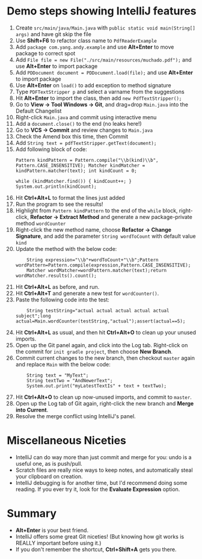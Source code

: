 # Demo steps showing IntelliJ features
1. Create `src/main/java/Main.java` with `public static void main(String[] args)` and have git skip the file
1. Use **Shift+F6** to refactor class name to `PdfReaderExample`
1. Add `package com.yang.andy.example` and use **Alt+Enter** to move package to correct spot
1. Add `File file = new File("./src/main/resources/muchado.pdf");` and use **Alt+Enter** to import package
1. Add `PDDocument document = PDDocument.load(file);` and use **Alt+Enter** to import package
1. Use **Alt+Enter** on `load()` to add exception to method signature
1. Type `PDFTextStripper p` and select a varname from the suggestions
1. Hit **Alt+Enter** to import the class, then add `new PdfTextStripper();`
1. Go to **View -> Tool Windows -> Git**, and drag+drop `Main.java` into the Default Changelist
1. Right-click `Main.java` and commit using interactive menu
1. Add a `document.close()` to the end (no leaks here!)
1. Go to **VCS -> Commit** and review changes to `Main.java`
1. Check the Amend box this time, then Commit
1. Add `String text = pdfTextStripper.getText(document);`
1. Add following block of code:
    ```
    Pattern kindPattern = Pattern.compile("\\b(kind)\\b", Pattern.CASE_INSENSITIVE); Matcher kindMatcher = kindPattern.matcher(text); int kindCount = 0;
    
    while (kindMatcher.find()) { kindCount++; } System.out.println(kindCount);
    ```
1. Hit **Ctrl+Alt+L** to format the lines just added
1. Run the program to see the results!
1. Highlight from `Pattern kindPattern` to the end of the `while` block, right-click, **Refactor -> Extract Method** and generate a new package-private method `wordCounter`
1. Right-click the new method name, choose **Refactor -> Change Signature**, and add the parameter `String wordToCount` with default value `kind`
1. Update the method with the below code:
    ```
        String expression="\\b"+wordToCount+"\\b";Pattern wordPattern=Pattern.compile(expression,Pattern.CASE_INSENSITIVE);
        Matcher wordMatcher=wordPattern.matcher(text);return wordMatcher.results().count();
    ```
1. Hit **Ctrl+Alt+L** as before, and run.
1. Hit **Ctrl+Alt+T** and generate a new test for `wordCounter()`.
1. Paste the following code into the test:
    ```
        String testString="actual actual actual actual actual subject";long actual=Main.wordCounter(testString,"actual");assert(actual==5);
    ```
1. Hit **Ctrl+Alt+L** as usual, and then hit **Ctrl+Alt+O** to clean up your unused imports.
1. Open up the Git panel again, and click into the Log tab. Right-click on the commit for `init gradle project`, then choose **New Branch**.
1. Commit current changes to the new branch, then checkout `master` again and replace `Main` with the below code:
    ```
        String text = "MyText";
        String textTwo = "AndNewerText";
        System.out.print("myLatestTextIs" + text + textTwo);
    ```
1. Hit **Ctrl+Alt+O** to clean up now-unused imports, and commit to `master`.
1. Open up the Log tab of Git again, right-click the new branch and **Merge into Current**.
1. Resolve the merge conflict using IntelliJ's panel.

# Miscellaneous Niceties
* IntelliJ can do way more than just commit and merge for you: undo is a useful one, as is push/pull.
* Scratch files are really nice ways to keep notes, and automatically steal your clipboard on creation.
* IntelliJ debugging is for another time, but I'd recommend doing some reading. If you ever try it, look for the **Evaluate Expression** option.

# Summary
* **Alt+Enter** is your best friend.
* IntelliJ offers some great Git niceties! (But knowing how git works is REALLY important before using it.)
* If you don't remember the shortcut, **Ctrl+Shift+A** gets you there.
